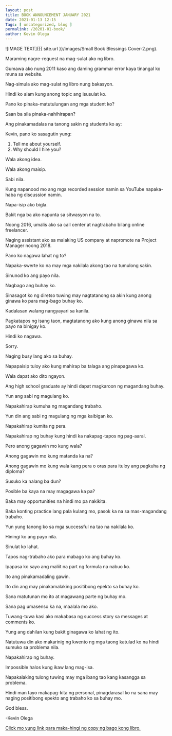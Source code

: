 ```yaml
--- 
layout: post 
title: BOOK ANNOUNCEMENT JANUARY 2021
date: 2021-01-13 12:15
Tags: [ uncategorized, blog ]
permalink: /20201-01-book/ 
author: Kevin Olega 
--- 
```


![IMAGE TEXT]({{ site.url }}/images/Small Book Blessings Cover-2.png).

Maraming nagre-request na mag-sulat ako ng libro.

Gumawa ako nung 2011 kaso ang daming grammar error kaya tinangal ko muna sa website.

Nag-simula ako mag-sulat ng libro nung bakasyon.

Hindi ko alam kung anong topic ang isusulat ko.

Pano ko pinaka-matutulungan ang mga student ko?

Saan ba sila pinaka-nahihirapan?

Ang pinakamadalas na tanong sakin ng students ko ay:

Kevin, pano ko sasagutin yung:

1. Tell me about yourself.
2. Why should I hire you?

Wala akong idea.

Wala akong maisip.

Sabi nila.

Kung napanood mo ang mga recorded session namin sa YouTube napaka-haba ng discussion namin.

Napa-isip ako bigla.

Bakit nga ba ako napunta sa sitwasyon na to.

Noong 2016, umalis ako sa call center at nagtrabaho bilang online freelancer.

Naging assistant ako sa malaking US company at napromote na Project Manager noong 2018.

Pano ko nagawa lahat ng to?

Napaka-swerte ko na may mga nakilala akong tao na tumulong sakin.

Sinunod ko ang payo nila.

Nagbago ang buhay ko.

Sinasagot ko ng diretso tuwing may nagtatanong sa akin kung anong ginawa ko para mag-bago buhay ko.

Kadalasan walang nangyayari sa kanila.

Pagkatapos ng isang taon, magtatanong ako kung anong ginawa nila sa payo na binigay ko.

Hindi ko nagawa.

Sorry.

Naging busy lang ako sa buhay.

Napapaisip tuloy ako kung mahirap ba talaga ang pinapagawa ko.

Wala dapat ako dito ngayon.

Ang high school graduate ay hindi dapat magkaroon ng magandang buhay.

Yun ang sabi ng magulang ko.

Napakahirap kumuha ng magandang trabaho.

Yun din ang sabi ng magulang ng mga kaibigan ko.

Napakahirap kumita ng pera.

Napakahirap ng buhay kung hindi ka nakapag-tapos ng pag-aaral.

Pero anong gagawin mo kung wala?

Anong gagawin mo kung matanda ka na?

Anong gagawin mo kung wala kang pera o oras para ituloy ang pagkuha ng diploma?

Susuko ka nalang ba dun?

Posible ba kaya na may magagawa ka pa?

Baka may opportunities na hindi mo pa nakikita.

Baka konting practice lang pala kulang mo, pasok ka na sa mas-magandang trabaho.

Yun yung tanong ko sa mga successful na tao na nakilala ko.

Hiningi ko ang payo nila.

Sinulat ko lahat.

Tapos nag-trabaho ako para mabago ko ang buhay ko.

Ipapasa ko sayo ang maliit na part ng formula na nabuo ko.

Ito ang pinakamadaling gawin.

Ito din ang may pinakamalaking positibong epekto sa buhay ko.

Sana matutunan mo ito at magawang parte ng buhay mo.

Sana pag umasenso ka na, maalala mo ako.

Tuwang-tuwa kasi ako makabasa ng success story sa messages at comments ko.

Yung ang dahilan kung bakit ginagawa ko lahat ng ito.

Natutuwa din ako makarinig ng kwento ng mga taong katulad ko na hindi sumuko sa problema nila.

Napakahirap ng buhay.

Impossible halos kung ikaw lang mag-isa.

Napakalaking tulong tuwing may mga ibang tao kang kasangga sa problema.

Hindi man tayo makapag-kita ng personal, pinagdarasal ko na sana may naging positibong epekto ang trabaho ko sa buhay mo.

God bless.

-Kevin Olega

[Click mo yung link para maka-hingi ng copy ng bago kong libro.
](https://forms.gle/SfwHGFaiqp42g3WF7)

